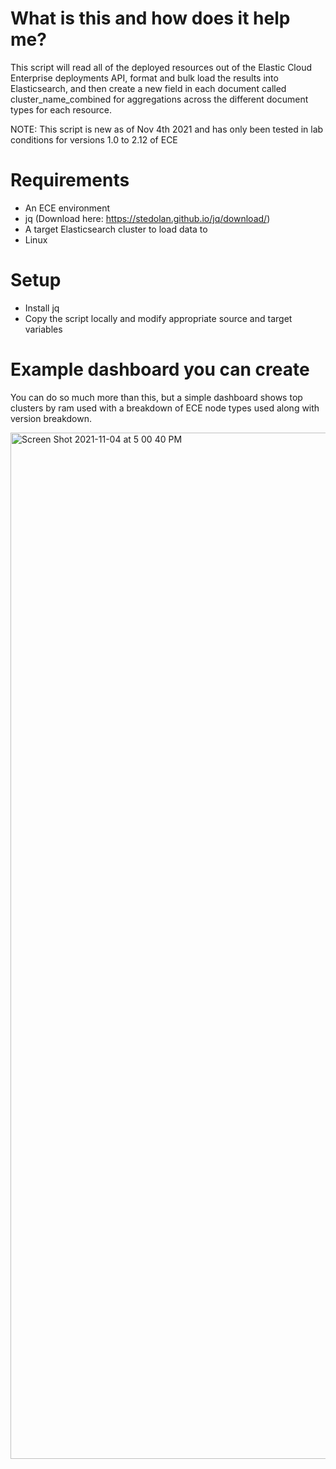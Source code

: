 # What is this and how does it help me?
This script will read all of the deployed resources out of the Elastic Cloud Enterprise deployments API, format and bulk load the results into Elasticsearch, and then create a new field in each document called cluster_name_combined for aggregations across the different document types for each resource.

NOTE: This script is new as of Nov 4th 2021 and has only been tested in lab conditions for versions 1.0 to 2.12 of ECE

# Requirements
- An ECE environment
- jq (Download here: https://stedolan.github.io/jq/download/)
- A target Elasticsearch cluster to load data to
- Linux

# Setup
- Install jq
- Copy the script locally and modify appropriate source and target variables

# Example dashboard you can create
You can do so much more than this, but a simple dashboard shows top clusters by ram used with a breakdown of ECE node types used along with version breakdown.

<img width="1642" alt="Screen Shot 2021-11-04 at 5 00 40 PM" src="https://user-images.githubusercontent.com/38725582/140419985-d9c6f9eb-6639-4c54-8db9-bd43792ce8ae.png">

